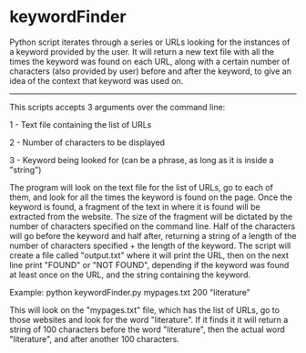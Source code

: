 # keywordFinder

Python script iterates through a series or URLs looking for the instances of a keyword provided by the user. It will return a new text file with all the times the keyword was found on each URL, along with a certain number of characters (also provided by user) before and after the keyword, to give an idea of the context that keyword was used on.

-------------------

This scripts accepts 3 arguments over the command line:

1 - Text file containing the list of URLs

2 - Number of characters to be displayed

3 - Keyword being looked for (can be a phrase, as long as it is inside a "string")

The program will look on the text file for the list of URLs, go to each of them, and look for all the times the keyword is found on the page. 
Once the keyword is found, a fragment of the text in where it is found will be extracted from the website. The size of the fragment will be dictated by the number of characters specified on the command line. Half of the characters will go before the keyword and half after, returning a string of a length of the number of characters specified + the length of the keyword.
The script will create a file called "output.txt" where it will print the URL, then on the next line print "FOUND" or "NOT FOUND", depending if the keyword was found at least once on the URL, and the string containing the keyword.

Example: python keywordFinder.py mypages.txt 200 "literature"

This will look on the "mypages.txt" file, which has the list of URLs, go to those websites and look for the word "literature". If it finds it it will return a string of 100 characters before the word "literature", then the actual word "literature", and after another 100 characters.
